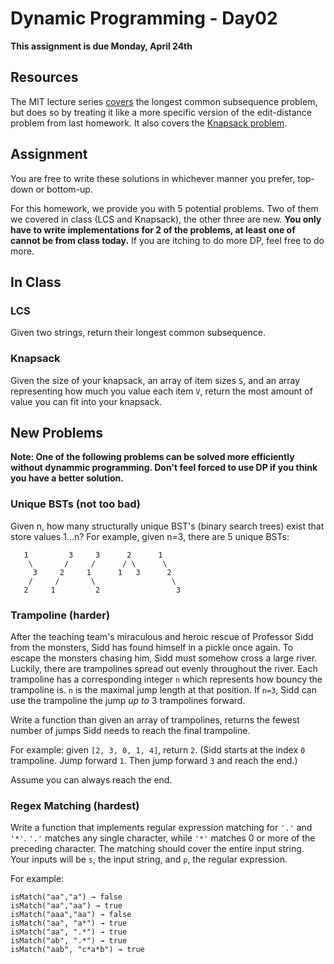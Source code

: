 # Dynamic Programming - Day02

**This assignment is due Monday, April 24th**

## Resources

The MIT lecture series [covers](https://youtu.be/ocZMDMZwhCY?t=28m) the longest common subsequence problem, but does so by treating it like a more specific version of the edit-distance problem from last homework. It also covers the [Knapsack problem](https://youtu.be/ocZMDMZwhCY?t=43m12s).

## Assignment

You are free to write these solutions in whichever manner you prefer, top-down or bottom-up.

For this homework, we provide you with 5 potential problems. Two of them we covered in class (LCS and Knapsack), the other three are new. **You only have to write implementations for 2 of the problems, at least one of cannot be from class today.** If you are itching to do more DP, feel free to do more.

## In Class

### LCS

Given two strings, return their longest common subsequence.

### Knapsack

Given the size of your knapsack, an array of item sizes `S`, and an array representing how much you value each item `V`, return the most amount of value you can fit into your knapsack.

## New Problems

**Note: One of the following problems can be solved more efficiently without dynammic programming. Don't feel forced to use DP if you think you have a better solution.**

### Unique BSTs (not too bad)

Given n, how many structurally unique BST's (binary search trees) exist that store values 1...n? For example, given n=3, there are 5 unique BSTs:

```
   1         3     3      2      1
    \       /     /      / \      \
     3     2     1      1   3      2
    /     /       \                 \
   2     1         2                 3
```

### Trampoline (harder)

After the teaching team's miraculous and heroic rescue of Professor Sidd from the monsters, Sidd has found himself in a pickle once again. To escape the monsters chasing him, Sidd must somehow cross a large river. Luckily, there are trampolines spread out evenly throughout the river. Each trampoline has a corresponding integer `n` which represents how bouncy the trampoline is. `n` is the maximal jump length at that position. If `n=3`, Sidd can use the trampoline the jump *up to* 3 trampolines forward.

Write a function than given an array of trampolines, returns the fewest number of jumps Sidd needs to reach the final trampoline.

For example: given `[2, 3, 0, 1, 4]`, return `2`. (Sidd starts at the index `0` trampoline. Jump forward `1`. Then jump forward `3` and reach the end.)

Assume you can always reach the end.

### Regex Matching (hardest)

Write a function that implements regular expression matching for `'.'` and `'*'`. `'.'` matches any single character, while `'*'` matches 0 or more of the preceding character. The matching should cover the entire input string. Your inputs will be `s`, the input string, and `p`, the regular expression.

For example:

```
isMatch("aa","a") → false
isMatch("aa","aa") → true
isMatch("aaa","aa") → false
isMatch("aa", "a*") → true
isMatch("aa", ".*") → true
isMatch("ab", ".*") → true
isMatch("aab", "c*a*b") → true
```

